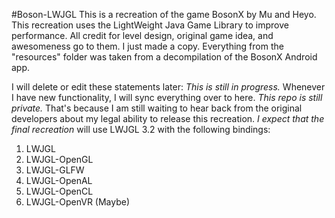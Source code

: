 #Boson-LWJGL
This is a recreation of the game BosonX by Mu and Heyo. This recreation uses the LightWeight Java Game Library to improve performance. All credit for level design, original game idea, and awesomeness go to them. I just made a copy.
Everything from the "resources" folder was taken from a decompilation of the BosonX Android app.

I will delete or edit these statements later:
*This is still in progress.* Whenever I have new functionality, I will sync everything over to here.
*This repo is still private.* That\'s because I am still waiting to hear back from the original developers about my legal ability to release this recreation.
*I expect that the final recreation* will use LWJGL 3.2 with the following bindings:
1. LWJGL
2. LWJGL-OpenGL
3. LWJGL-GLFW
4. LWJGL-OpenAL
5. LWJGL-OpenCL
6. LWJGL-OpenVR (Maybe)